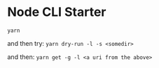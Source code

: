 # Node CLI Starter

`yarn`

and then try: `yarn dry-run -l -s <somedir>`

and then: `yarn get -g -l <a uri from the above>`
